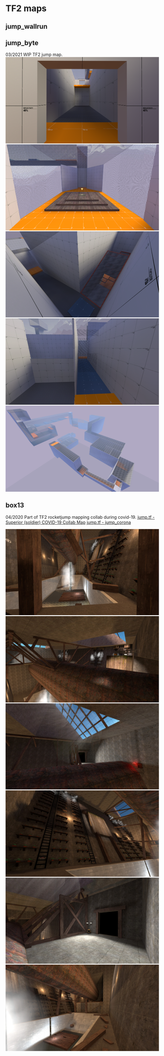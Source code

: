 # TF2 maps

## jump_wallrun

## jump_byte

03/2021
WIP TF2 jump map.
![001.jpg](/screenshots/jump_byte/001.png)
![002.jpg](/screenshots/jump_byte/002.png)
![003.jpg](/screenshots/jump_byte/003.png)
![004.jpg](/screenshots/jump_byte/004.png)
![005.jpg](/screenshots/jump_byte/005.png)

## box13

04/2020
Part of TF2 rocketjump mapping collab during covid-19.
[jump.tf - Superior (soldier) COVID-19 Collab Map](https://jump.tf/forum/index.php/topic,3050.msg25555.htm)
[jump.tf - jump_corona](https://jump.tf/forum/index.php/topic,3111.msg26122.html)

![001.jpeg](/screenshots/box13/001.jpeg)
![002.jpeg](/screenshots/box13/002.jpeg)
![003.jpeg](/screenshots/box13/003.jpeg)
![004.jpeg](/screenshots/box13/004.jpeg)
![005.jpeg](/screenshots/box13/005.jpeg)
![006.jpeg](/screenshots/box13/006.jpeg)

